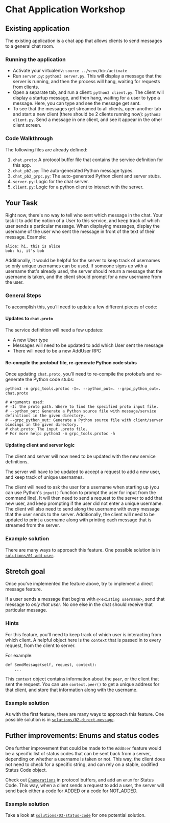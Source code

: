 # Chat Application Workshop

## Existing application

The existing application is a chat app that allows clients to send messages to a general chat room.

### Running the application

- Activate your virtualenv: `source ../venv/bin/activate`
- Run `server.py`: `python3 server.py`. This will display a message that the server is running, and then the process will hang, waiting for requests from clients.
- Open a separate tab, and run a client: `python3 client.py`. The client will display a startup message, and then hang, waiting for a user to type a message. Here, you can type and see the message get sent.
- To see that the messages get streamed to all clients, open another tab and start a new client (there should be 2 clients running now): `python3 client.py`. Send a message in one client, and see it appear in the other client screen.

### Code Walkthrough

The following files are already defined:

1. `chat.proto`: A protocol buffer file that contains the service definition for this app.
2. `chat_pb2.py`: The auto-generated Python message types.
3. `chat_pb2_grpc.py`: The auto-generated Python client and server stubs.
4. `server.py`: Logic for the chat server.
5. `client.py`: Logic for a python client to interact with the server.

## Your Task

Right now, there's no way to tell who sent which message in the chat.
Your task it to add the notion of a User to this service, and keep track of which user
sends a particular message. When displaying messages, display the username of the
user who sent the message in front of the text of their message. Example:

```
alice: hi, this is alice
bob: hi, it's bob
```

Additionally, it would be helpful for the server to keep track of usernames so only unique usernames
can be used. If someone signs up with a username that's already used, the server should return a message
that the username is taken, and the client should prompt for a new username from the user.

### General Steps

To accomplish this, you'll need to update a few different pieces of code:

#### Updates to `chat.proto`

The service definition will need a few updates:
- A new User type
- Messages will need to be updated to add which User sent the message
- There will need to be a new AddUser RPC

#### Re-compile the protobuf file, re-generate Python code stubs

Once updating `chat.proto`, you'll need to re-compile the protobufs and re-generate the Python code stubs:

```
python3 -m grpc_tools.protoc -I=. --python_out=. --grpc_python_out=. chat.proto

# Arguments used:
# -I: the proto path. Where to find the specified proto input file.
# --python_out: Generate a Python source file with message/service definitions in the given directory.
# --grpc_python_out: Generate a Python source file with client/server bindings in the given directory.
# chat.proto: The input .proto file.
# For more help: python3 -m grpc_tools.protoc -h
```

#### Updating client and server logic

The client and server will now need to be updated with the new service definitions.

The server will have to be updated to accept a request to add a new user, and keep track of unique usernames.

The client will need to ask the user for a username when starting up (you can use Python's `input()` function to prompt the user for input from the command line). It will then need to send a request to the server to add that new user, and keep prompting if the user did not enter a unique username. The client will also need to send along the username with every message that the user sends to the server. Additionally, the client will need to be updated to print a username along with printing each message that is streamed from the server.

### Example solution

There are many ways to approach this feature. One possible solution is in [`solutions/01-add-user`](https://github.com/sarahcstringer/grpc-workshop/tree/master/01-chat/solutions/01-add-user).


## Stretch goal

Once you've implemented the feature above, try to implement a direct message feature.

If a user sends a message that begins with `@<existing username>`, send that message to *only that user*. No one else in the chat should receive that particular message. 

### Hints

For this feature, you'll need to keep track of which user is interacting from which client. A helpful object
here is the `context` that is passed in to every request, from the client to server.

For example:

```
def SendMessage(self, request, context):
    ...
```

This `context` object contains information about the `peer`, or the client that sent the request. You can use `context.peer()` to
get a unique address for that client, and store that information along with the username.

### Example solution

As with the first feature, there are many ways to approach this feature. One possible solution is in [`solutions/02-direct-message`](https://github.com/sarahcstringer/grpc-workshop/tree/master/01-chat/solutions/02-direct-message).

## Futher improvements: Enums and status codes

One further improvement that could be made to the `AddUser` feature would be a specific list of status codes that can be sent back from a server, depending on whether a username is taken or not. This way, the client does not need to check for a specific string, and can rely on a stable, codified Status Code object.

Check out [`Enumerations`](https://developers.google.com/protocol-buffers/docs/proto#enum) in protocol buffers, and add an `enum` for Status Code. This way, when a client sends a request to add a user, the server will send back either a code for ADDED or a code for NOT_ADDED.

### Example solution

Take a look at [`solutions/03-status-code`](https://github.com/sarahcstringer/grpc-workshop/tree/master/01-chat/solutions/03-status-code) for one potential solution.

